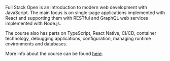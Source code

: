 Full Stack Open is an introduction to modern web development with JavaScript. The main focus is on single-page applications implemented with React and supporting them with RESTful and GraphQL web services implemented with Node.js. 

The course also has parts on TypeScript, React Native, CI/CD, container technology, debugging applications, configuration, managing runtime environments and databases.

More info about the course can be found [here](https://fullstackopen.com/en/).